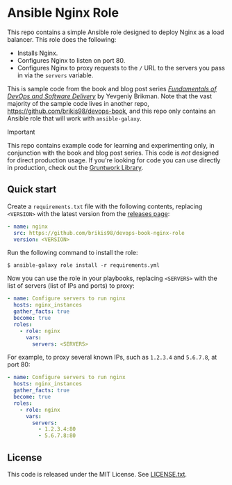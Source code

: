 # Ansible Nginx Role

This repo contains a simple Ansible role designed to deploy Nginx as a load balancer. This role does the following:

* Installs Nginx.
* Configures Nginx to listen on port 80.
* Configures Nginx to proxy requests to the `/` URL to the servers you pass in via the `servers` variable. 
 
This is sample code from the book and blog post series [_Fundamentals of DevOps and Software 
Delivery_](https://www.fundamentals-of-devops.com) by Yevgeniy Brikman. Note that the vast majority of the sample
code lives in another repo, https://github.com/brikis98/devops-book, and this repo only contains an Ansible role that
will work with `ansible-galaxy`. 

> [!IMPORTANT]  
> This repo contains example code for learning and experimenting only, in conjunction with the book and blog post 
> series. This code is _not_ designed for direct production usage. If you're looking for code you can use directly in
> production, check out the [Gruntwork Library](https://www.gruntwork.io/products/library).

## Quick start

Create a `requirements.txt` file with the following contents, replacing `<VERSION>` with the latest version from the
[releases page](https://github.com/brikis98/devops-book-nginx-role/releases):

```yml
- name: nginx
  src: https://github.com/brikis98/devops-book-nginx-role
  version: <VERSION>
```

Run the following command to install the role:

```console
$ ansible-galaxy role install -r requirements.yml
```

Now you can use the role in your playbooks, replacing `<SERVERS>` with the list of servers (list of IPs and ports) to
proxy:

```yml
- name: Configure servers to run nginx
  hosts: nginx_instances
  gather_facts: true
  become: true
  roles:
    - role: nginx       
      vars:
        servers: <SERVERS> 
```

For example, to proxy several known IPs, such as `1.2.3.4` and `5.6.7.8`, at port 80:

```yml
- name: Configure servers to run nginx
  hosts: nginx_instances
  gather_facts: true
  become: true
  roles:
    - role: nginx       
      vars:
        servers:
          - 1.2.3.4:80
          - 5.6.7.8:80
```

## License

This code is released under the MIT License. See [LICENSE.txt](./LICENSE.txt).
